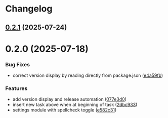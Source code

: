# Changelog

## [0.2.1](https://github.com/PinW/frontlog/compare/v0.2.0...v0.2.1) (2025-07-24)

# 0.2.0 (2025-07-18)


### Bug Fixes

* correct version display by reading directly from package.json ([e4a59fb](https://github.com/PinW/frontlog/commit/e4a59fbd9bac05510e47adaf749dd716db9115f7))


### Features

* add version display and release automation ([077e3d0](https://github.com/PinW/frontlog/commit/077e3d023964bd6bce5b177d7f2020942328f962))
* insert new task above when at beginning of task ([2dbc933](https://github.com/PinW/frontlog/commit/2dbc93337685ae35c8f9903b36a091d627f8d410))
* settings module with spellcheck toggle ([e582c31](https://github.com/PinW/frontlog/commit/e582c3110d9ea9c8cfca2f0f875dc4e458f30ce5))
